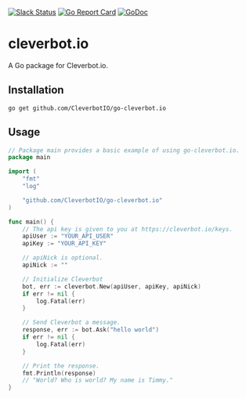 [![Slack Status](https://slack.cleverbot.io/badge.svg)](https://slack.cleverbot.io)
[![Go Report Card](https://goreportcard.com/badge/github.com/stsy/go-cleverbot.io)](https://goreportcard.com/report/github.com/stsy/go-cleverbot.io)
[![GoDoc](https://godoc.org/github.com/stsy/go-cleverbot.io?status.svg)](https://godoc.org/github.com/stsy/go-cleverbot.io)

# cleverbot.io

A Go package for Cleverbot.io.

## Installation
```
go get github.com/CleverbotIO/go-cleverbot.io
```

## Usage
```go
// Package main provides a basic example of using go-cleverbot.io.
package main

import (
	"fmt"
	"log"

	"github.com/CleverbotIO/go-cleverbot.io"
)

func main() {
	// The api key is given to you at https://cleverbot.io/keys.
	apiUser := "YOUR_API_USER"
	apiKey := "YOUR_API_KEY"

	// apiNick is optional.
	apiNick := ""

	// Initialize Cleverbot
	bot, err := cleverbot.New(apiUser, apiKey, apiNick)
	if err != nil {
		log.Fatal(err)
	}

	// Send Cleverbot a message.
	response, err := bot.Ask("hello world")
	if err != nil {
		log.Fatal(err)
	}

	// Print the response.
	fmt.Println(response)
	// "World? Who is world? My name is Timmy."
}
```
